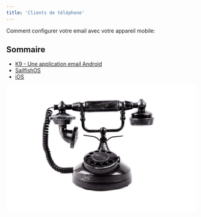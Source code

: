 ```yaml
---
title: 'Clients de téléphone'
---
```


Comment configurer votre email avec votre appareil mobile:

## Sommaire
 - [K9 - Une application email Android](androidk9)
 - [SailfishOS](sailfishos)
 - [iOS](ios)

![](mobile.jpg)
